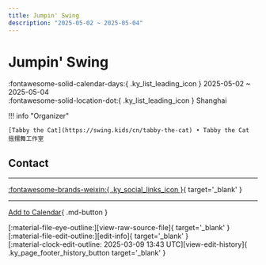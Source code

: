 ```yaml
---
title: Jumpin' Swing
description: "2025-05-02 ~ 2025-05-04"
---
```


# Jumpin' Swing 

:fontawesome-solid-calendar-days:{ .ky_list_leading_icon } 2025-05-02 ~ 2025-05-04  
:fontawesome-solid-location-dot:{ .ky_list_leading_icon } Shanghai  

!!! info "Organizer"

    [Tabby the Cat](https://swing.kids/cn/tabby-the-cat) • Tabby the Cat 摇摆舞工作室  

## Contact


---

 [:fontawesome-brands-weixin:{ .ky_social_links_icon }](https://mp.weixin.qq.com/s/b6rQ5i3rCFDw3Jd1pcoSYw){ target='_blank' }

---

[Add to Calendar](https://swing.news/ics/en/2025/cn/jumpin-swing-2025.ics){ .md-button }

<div class="ky_page_footer" markdown>
<div class="ky_page_footer_trailing" markdown="span">
[:material-file-eye-outline:][view-raw-source-file]{ target='_blank' }
[:material-file-edit-outline:][edit-info]{ target='_blank' }
</div>
<div class="ky_page_footer_leading" markdown="span">
[:material-clock-edit-outline: 2025-03-09 13:43 UTC][view-edit-history]{ .ky_page_footer_history_button target='_blank' }
</div>
</div>

[view-raw-source-file]: https://github.com/swingdance/events/blob/main/2025/cn/jumpin-swing-2025.json "View Raw Source File"
[edit-info]: https://github.com/swingdance/events/issues/new?assignees=&labels=update+event&projects=&template=03-update_entity.yml&title=%5B2025%2Fcn%5D%20Jumpin%27%20Swing&region=cn&year=2025&id=jumpin-swing-2025&name=Jumpin%27%20Swing&org_id=tabby-the-cat "Edit Info"

[view-edit-history]: https://github.com/swingdance/events/commits/main/2025/cn/jumpin-swing-2025.json "View Edit History"
